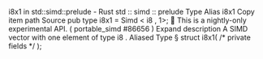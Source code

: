 i8x1 in std::simd::prelude - Rust
std
::
simd
::
prelude
Type Alias
i8x1
Copy item path
Source
pub type i8x1 =
Simd
<
i8
, 1>;
🔬
This is a nightly-only experimental API. (
portable_simd
#86656
)
Expand description
A SIMD vector with one element of type
i8
.
Aliased Type
§
struct i8x1(
/* private fields */
);